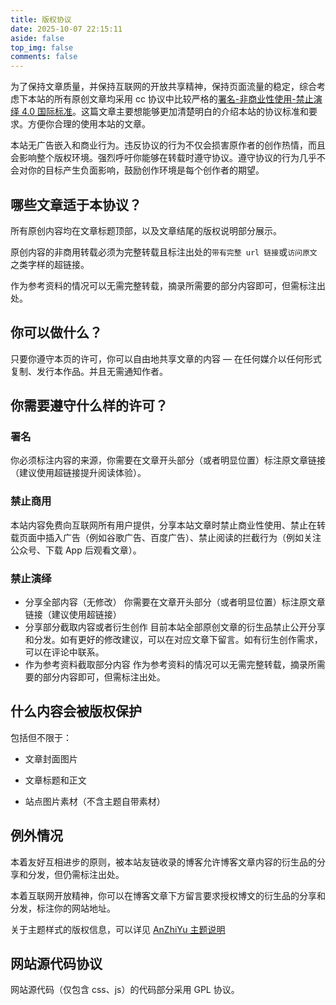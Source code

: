 ```yaml
---
title: 版权协议
date: 2025-10-07 22:15:11
aside: false
top_img: false
comments: false
---
```


为了保持文章质量，并保持互联网的开放共享精神，保持页面流量的稳定，综合考虑下本站的所有原创文章均采用 cc 协议中比较严格的[署名-非商业性使用-禁止演绎 4.0 国际标准](https://creativecommons.org/licenses/by-nc-nd/4.0/deed.zh)。这篇文章主要想能够更加清楚明白的介绍本站的协议标准和要求。方便你合理的使用本站的文章。

本站无广告嵌入和商业行为。违反协议的行为不仅会损害原作者的创作热情，而且会影响整个版权环境。强烈呼吁你能够在转载时遵守协议。遵守协议的行为几乎不会对你的目标产生负面影响，鼓励创作环境是每个创作者的期望。

## 哪些文章适于本协议？
所有原创内容均在文章标题顶部，以及文章结尾的版权说明部分展示。

原创内容的非商用转载必须为完整转载且标注出处的`带有完整 url 链接`或`访问原文`之类字样的超链接。

作为参考资料的情况可以无需完整转载，摘录所需要的部分内容即可，但需标注出处。

## 你可以做什么？
只要你遵守本页的许可，你可以自由地共享文章的内容 — 在任何媒介以任何形式复制、发行本作品。并且无需通知作者。

## 你需要遵守什么样的许可？
### 署名

你必须标注内容的来源，你需要在文章开头部分（或者明显位置）标注原文章链接（建议使用超链接提升阅读体验）。

### 禁止商用

本站内容免费向互联网所有用户提供，分享本站文章时禁止商业性使用、禁止在转载页面中插入广告（例如谷歌广告、百度广告）、禁止阅读的拦截行为（例如关注公众号、下载 App 后观看文章）。

### 禁止演绎

- 分享全部内容（无修改）
  你需要在文章开头部分（或者明显位置）标注原文章链接（建议使用超链接）
- 分享部分截取内容或者衍生创作
  目前本站全部原创文章的衍生品禁止公开分享和分发。如有更好的修改建议，可以在对应文章下留言。如有衍生创作需求，可以在评论中联系。
- 作为参考资料截取部分内容
  作为参考资料的情况可以无需完整转载，摘录所需要的部分内容即可，但需标注出处。

## 什么内容会被版权保护

包括但不限于：

- 文章封面图片

- 文章标题和正文
- 站点图片素材（不含主题自带素材）

## 例外情况

本着友好互相进步的原则，被本站友链收录的博客允许博客文章内容的衍生品的分享和分发，但仍需标注出处。

本着互联网开放精神，你可以在博客文章下方留言要求授权博文的衍生品的分享和分发，标注你的网站地址。

关于主题样式的版权信息，可以详见 [AnZhiYu 主题说明](https://blog.anheyu.com/update/)

## 网站源代码协议

网站源代码（仅包含 css、js）的代码部分采用 GPL 协议。